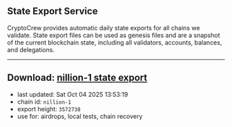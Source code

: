 ## State Export Service
CryptoCrew provides automatic daily state exports for all chains we validate. State export files can be used as genesis files and are a snapshot of the current blockchain state, including all validators, accounts, balances, and delegations.

---
**Download: [nillion-1 state export](https://ccv-s3.nbg1.your-objectstorage.com/SERVICE/nillion/nillion-1_export_3572738.json)**
---

- last updated: Sat Oct 04 2025 13:53:19
- chain id: `nillion-1`
- export height: `3572738`
- use for: airdrops, local tests, chain recovery
